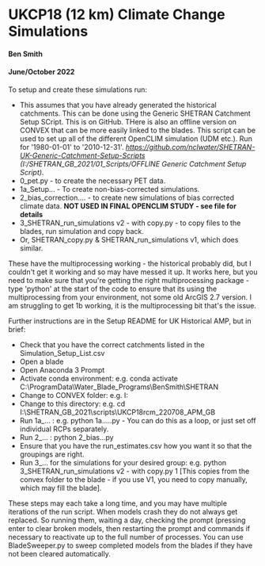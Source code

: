 # UKCP18 (12 km) Climate Change Simulations
#### Ben Smith
#### June/October 2022

To setup and create these simulations run:
- This assumes that you have already generated the historical catchments. This can be done using the Generic SHETRAN Catchment Setup SCript. This is on GitHub. THere is also an offline version on CONVEX that can be more easily linked to the blades. This script can be used to set up all of the different OpenCLIM simulation (UDM etc.). Run for '1980-01-01' to '2010-12-31'. *https://github.com/nclwater/SHETRAN-UK-Generic-Catchment-Setup-Scripts (I:/SHETRAN_GB_2021/01_Scripts/OFFLINE Generic Catchment Setup Script)*.
- 0_pet.py - to create the necessary PET data.
- 1a_Setup... - To create non-bias-corrected simulations.
- 2_bias_correction.... - to create new simulations of bias corrected climate data.
    **NOT USED IN FINAL OPENCLIM STUDY - see file for details**
- 3_SHETRAN_run_simulations v2 - with copy.py - to copy files to the blades, run simulation and copy back.
- Or, SHETRAN_copy.py & SHETRAN_run_simulations v1, which does similar.

These have the multiprocessing working - the historical probably did, but I couldn't get it working and so may have messed it up.
It works here, but you need to make sure that you're getting the right multiprocessing package - type 'python' at the start of the code
to ensure that its using the multiprocessing from your environment, not some old ArcGIS 2.7 version. I am struggling to get 1b working,
it is the multiprocessing bit that's the issue.

Further instructions are in the Setup README for UK Historical AMP, but in brief:
- Check that you have the correct catchments listed in the Simulation_Setup_List.csv
- Open a blade
- Open Anaconda 3 Prompt
- Activate conda environment: e.g. conda activate C:\ProgramData\Water_Blade_Programs\BenSmith\SHETRAN
- Change to CONVEX folder: e.g. I:
- Change to this directory: e.g. cd I:\SHETRAN_GB_2021\scripts\UKCP18rcm_220708_APM_GB
- Run 1a_... : e.g. python 1a.....py - You can do this as a loop, or just set off individual RCPs separately.
- Run 2_... : python 2_bias...py
- Ensure that you have the run_estimates.csv how you want it so that the groupings are right.
- Run 3_... for the simulations for your desired group: e.g. python 3_SHETRAN_run_simulations v2 - with copy.py 1
  [This copies from the convex folder to the blade - if you use V1, you need to copy manually, which may fill the blade].

These steps may each take a long time, and you may have multiple iterations of the run script. When models crash they
do not always get replaced. So running them, waiting a day, checking the prompt (pressing enter to clear broken models,
then restarting the prompt and commands if necessary to reactivate up to the full number of processes. You can use
BladeSweeper.py to sweep completed models from the blades if they have not been cleared automatically.
    
